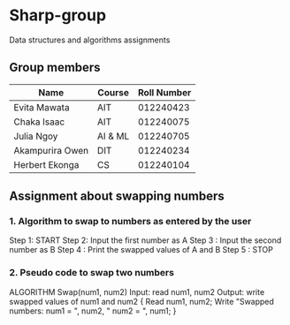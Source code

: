 # Sharp-group
Data structures and algorithms assignments
## Group members 


| Name             | Course      | Roll Number |
|------------------|-------------|-------------|
| Evita Mawata     |  AIT        | 012240423   |        
| Chaka  Isaac     |  AIT        | 012240075   |       
| Julia Ngoy       | AI & ML     | 012240705   |   
| Akampurira Owen  | DIT         | 012240234   |                   
| Herbert Ekonga   |  CS         | 012240104   |     

## Assignment about swapping numbers 

### 1. Algorithm to swap to numbers as entered by the user 

Step 1: START
Step 2: Input the first number as A 
Step 3 : Input the second number as B 
Step 4 : Print the swapped values of A and B
Step 5 : STOP 

### 2. Pseudo code to swap two numbers

ALGORITHM Swap(num1, num2)
  Input: read num1, num2
  Output: write swapped values of num1 and num2
{
Read num1, num2;
  Write "Swapped numbers: num1 = ", num2, " num2 = ", num1;
}



